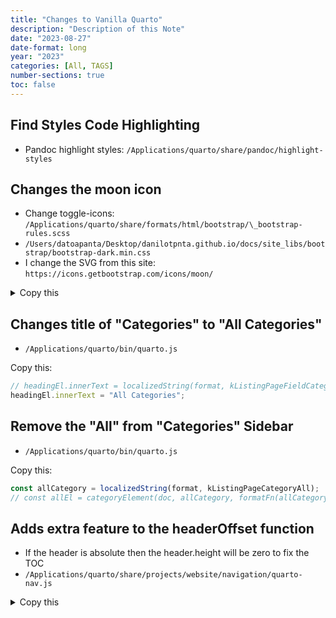```yaml
---
title: "Changes to Vanilla Quarto"
description: "Description of this Note"
date: "2023-08-27"
date-format: long
year: "2023"
categories: [All, TAGS]
number-sections: true
toc: false
---
```


## Find Styles Code Highlighting
- Pandoc highlight styles: `/Applications/quarto/share/pandoc/highlight-styles`

## Changes the moon icon

- Change toggle-icons: `/Applications/quarto/share/formats/html/bootstrap/\_bootstrap-rules.scss`
- `/Users/datoapanta/Desktop/danilotpnta.github.io/docs/site_libs/bootstrap/bootstrap-dark.min.css`
- I change the SVG from this site: `https://icons.getbootstrap.com/icons/moon/`


<details>
<summary>Copy this</summary>

```css
// .navbar .quarto-color-scheme-toggle:not(.alternate) .bi::before {
//   background-image: url('data:image/svg+xml,<svg xmlns="http://www.w3.org/2000/svg" width="16" height="16" fill="#{colorToRGBA($navbar-light-color)}" class="bi bi-toggle-off" viewBox="0 0 16 16"><path d="M11 4a4 4 0 0 1 0 8H8a4.992 4.992 0 0 0 2-4 4.992 4.992 0 0 0-2-4h3zm-6 8a4 4 0 1 1 0-8 4 4 0 0 1 0 8zM0 8a5 5 0 0 0 5 5h6a5 5 0 0 0 0-10H5a5 5 0 0 0-5 5z"/></svg>');
// }

// Toggle MOON
.navbar .quarto-color-scheme-toggle:not(.alternate) .bi::before {
  background-image: url('data:image/svg+xml,<svg xmlns="http://www.w3.org/2000/svg" width="16" height="16" fill="#{colorToRGBA($navbar-light-color)}" class="bi bi-toggle-off" viewBox="0 0 16 16"><path d="M6 .278a.768.768 0 0 1 .08.858 7.208 7.208 0 0 0-.878 3.46c0 4.021 3.278 7.277 7.318 7.277.527 0 1.04-.055 1.533-.16a.787.787 0 0 1 .81.316.733.733 0 0 1-.031.893A8.349 8.349 0 0 1 8.344 16C3.734 16 0 12.286 0 7.71 0 4.266 2.114 1.312 5.124.06A.752.752 0 0 1 6 .278zM4.858 1.311A7.269 7.269 0 0 0 1.025 7.71c0 4.02 3.279 7.276 7.319 7.276a7.316 7.316 0 0 0 5.205-2.162c-.337.042-.68.063-1.029.063-4.61 0-8.343-3.714-8.343-8.29 0-1.167.242-2.278.681-3.286z"/></svg>');
}

// Toggle MOON filled
// .navbar .quarto-color-scheme-toggle.alternate .bi::before {
//   background-image: url('data:image/svg+xml,<svg xmlns="http://www.w3.org/2000/svg" width="16" height="16" fill="#{colorToRGBA($navbar-light-color)}" class="bi bi-toggle-on" viewBox="0 0 16 16"><path d="M5 3a5 5 0 0 0 0 10h6a5 5 0 0 0 0-10H5zm6 9a4 4 0 1 1 0-8 4 4 0 0 1 0 8z"/></svg>');
// }

.navbar .quarto-color-scheme-toggle.alternate .bi::before {
  background-image: url('data:image/svg+xml,<svg xmlns="http://www.w3.org/2000/svg" width="16" height="16" fill="#{colorToRGBA($navbar-light-color)}" class="bi bi-toggle-on" viewBox="0 0 16 16"><path d="M6 .278a.768.768 0 0 1 .08.858 7.208 7.208 0 0 0-.878 3.46c0 4.021 3.278 7.277 7.318 7.277.527 0 1.04-.055 1.533-.16a.787.787 0 0 1 .81.316.733.733 0 0 1-.031.893A8.349 8.349 0 0 1 8.344 16C3.734 16 0 12.286 0 7.71 0 4.266 2.114 1.312 5.124.06A.752.752 0 0 1 6 .278z"/></svg>');
}
```

</details>


## Changes title of "Categories" to "All Categories" 

- `/Applications/quarto/bin/quarto.js`

Copy this:

```js
// headingEl.innerText = localizedString(format, kListingPageFieldCategories);
headingEl.innerText = "All Categories";
```

## Remove the "All" from "Categories" Sidebar

- `/Applications/quarto/bin/quarto.js`

Copy this:

```js
const allCategory = localizedString(format, kListingPageCategoryAll);
// const allEl = categoryElement(doc, allCategory, formatFn(allCategory, totalCategories), "");
```

## Adds extra feature to the headerOffset function 

- If the header is absolute then the header.height will be zero to fix the TOC
- `/Applications/quarto/share/projects/website/navigation/quarto-nav.js`


<details>
<summary>Copy this</summary>


```js
// function headerOffset() {
//   // Set an offset if there is are fixed top navbar
//   const headerEl = window.document.querySelector("header.fixed-top");
//   if (headerEl) {
//     return headerEl.clientHeight;
//   } else {
//     return 0;
//   }
// }

function headerOffset() {
  // Set an offset if there is are fixed top navbar
  const headerEl = window.document.querySelector("header.fixed-top");
  if (headerEl) {
    // If the page is a blog post then return the height as 0
    const blogSection = window.document.querySelector("header.blog-page");
    if (blogSection) {
      // Add extra padding to display well the navbar
      document.getElementById(
        "quarto-content"
      ).style.paddingTop = `${headerEl.clientHeight}px`;
      // returns 0 to fix the TOC where it displays the section
      return 0;
    } else {
      return headerEl.clientHeight;
    }
  } else {
    return 0;
  }
}
```

</details>

